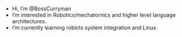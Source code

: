 - Hi, I’m @BossCurryman
- I’m interested in Robotics/mechatornics and higher level language architectures.
- I’m currently learning robicts system integration and Linux.

<!---
BossCurryman/BossCurryman is a ✨ special ✨ repository because its `README.md` (this file) appears on your GitHub profile.
You can click the Preview link to take a look at your changes.
--->
